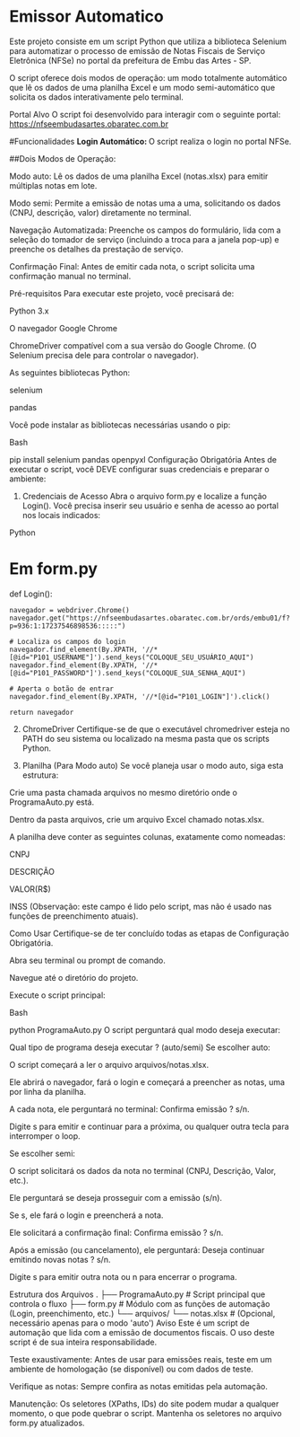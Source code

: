 ﻿# Emissor Automatico

Este projeto consiste em um script Python que utiliza a biblioteca Selenium para automatizar o processo de emissão de Notas Fiscais de Serviço Eletrônica (NFSe) no portal da prefeitura de Embu das Artes - SP.

O script oferece dois modos de operação: um modo totalmente automático que lê os dados de uma planilha Excel e um modo semi-automático que solicita os dados interativamente pelo terminal.

Portal Alvo
O script foi desenvolvido para interagir com o seguinte portal: https://nfseembudasartes.obaratec.com.br

#Funcionalidades
<b> Login Automático: </b> O script realiza o login no portal NFSe.

##Dois Modos de Operação:

Modo auto: Lê os dados de uma planilha Excel (notas.xlsx) para emitir múltiplas notas em lote.

Modo semi: Permite a emissão de notas uma a uma, solicitando os dados (CNPJ, descrição, valor) diretamente no terminal.

Navegação Automatizada: Preenche os campos do formulário, lida com a seleção do tomador de serviço (incluindo a troca para a janela pop-up) e preenche os detalhes da prestação de serviço.

Confirmação Final: Antes de emitir cada nota, o script solicita uma confirmação manual no terminal.

Pré-requisitos
Para executar este projeto, você precisará de:

Python 3.x

O navegador Google Chrome

ChromeDriver compatível com a sua versão do Google Chrome. (O Selenium precisa dele para controlar o navegador).

As seguintes bibliotecas Python:

selenium

pandas

Você pode instalar as bibliotecas necessárias usando o pip:

Bash

pip install selenium pandas openpyxl
Configuração Obrigatória
Antes de executar o script, você DEVE configurar suas credenciais e preparar o ambiente:

1. Credenciais de Acesso
Abra o arquivo form.py e localize a função Login(). Você precisa inserir seu usuário e senha de acesso ao portal nos locais indicados:

Python

# Em form.py

def Login():
    
    navegador = webdriver.Chrome()
    navegador.get("https://nfseembudasartes.obaratec.com.br/ords/embu01/f?p=936:1:17237546898536:::::")

    # Localiza os campos do login 
    navegador.find_element(By.XPATH, '//*[@id="P101_USERNAME"]').send_keys("COLOQUE_SEU_USUÁRIO_AQUI")
    navegador.find_element(By.XPATH, '//*[@id="P101_PASSWORD"]').send_keys("COLOQUE_SUA_SENHA_AQUI")

    # Aperta o botão de entrar
    navegador.find_element(By.XPATH, '//*[@id="P101_LOGIN"]').click()

    return navegador
    
2. ChromeDriver
Certifique-se de que o executável chromedriver esteja no PATH do seu sistema ou localizado na mesma pasta que os scripts Python.

3. Planilha (Para Modo auto)
Se você planeja usar o modo auto, siga esta estrutura:

Crie uma pasta chamada arquivos no mesmo diretório onde o ProgramaAuto.py está.

Dentro da pasta arquivos, crie um arquivo Excel chamado notas.xlsx.

A planilha deve conter as seguintes colunas, exatamente como nomeadas:

CNPJ

DESCRIÇÃO

VALOR(R$)

INSS (Observação: este campo é lido pelo script, mas não é usado nas funções de preenchimento atuais).

Como Usar
Certifique-se de ter concluído todas as etapas de Configuração Obrigatória.

Abra seu terminal ou prompt de comando.

Navegue até o diretório do projeto.

Execute o script principal:

Bash

python ProgramaAuto.py
O script perguntará qual modo deseja executar:

Qual tipo de programa deseja executar ? (auto/semi)
Se escolher auto:

O script começará a ler o arquivo arquivos/notas.xlsx.

Ele abrirá o navegador, fará o login e começará a preencher as notas, uma por linha da planilha.

A cada nota, ele perguntará no terminal: Confirma emissão ? s/n.

Digite s para emitir e continuar para a próxima, ou qualquer outra tecla para interromper o loop.

Se escolher semi:

O script solicitará os dados da nota no terminal (CNPJ, Descrição, Valor, etc.).

Ele perguntará se deseja prosseguir com a emissão (s/n).

Se s, ele fará o login e preencherá a nota.

Ele solicitará a confirmação final: Confirma emissão ? s/n.

Após a emissão (ou cancelamento), ele perguntará: Deseja continuar emitindo novas notas ? s/n.

Digite s para emitir outra nota ou n para encerrar o programa.

Estrutura dos Arquivos
.
├── ProgramaAuto.py     # Script principal que controla o fluxo
├── form.py             # Módulo com as funções de automação (Login, preenchimento, etc.)
└── arquivos/
    └── notas.xlsx      # (Opcional, necessário apenas para o modo 'auto')
Aviso
Este é um script de automação que lida com a emissão de documentos fiscais. O uso deste script é de sua inteira responsabilidade.

Teste exaustivamente: Antes de usar para emissões reais, teste em um ambiente de homologação (se disponível) ou com dados de teste.

Verifique as notas: Sempre confira as notas emitidas pela automação.

Manutenção: Os seletores (XPaths, IDs) do site podem mudar a qualquer momento, o que pode quebrar o script. Mantenha os seletores no arquivo form.py atualizados.


